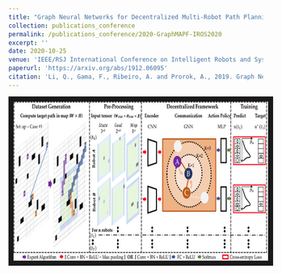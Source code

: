 ```yaml
---
title: "Graph Neural Networks for Decentralized Multi-Robot Path Planning"
collection: publications_conference
permalink: /publications_conference/2020-GraphMAPF-IROS2020
excerpt: ''
date: 2020-10-25
venue: 'IEEE/RSJ International Conference on Intelligent Robots and Systems (IROS) '
paperurl: 'https://arxiv.org/abs/1912.06095'
citation: 'Li, Q., Gama, F., Ribeiro, A. and Prorok, A., 2019. Graph Neural Networks for Decentralized Multi-robot Path Planning. arXiv preprint arXiv:1912.06095.'
---
```

<a href="https://youtu.be/AGDk2RozpMQ
" target="_blank"><img src="/images/customized/GraphMAPF2020.png" 
alt="IMAGE ALT TEXT HERE" width="560" height="315" border="10" /></a>


